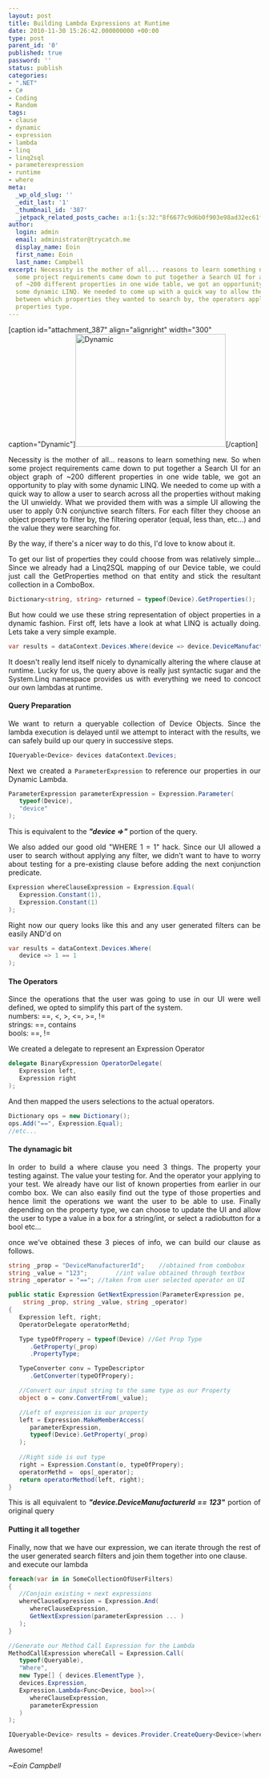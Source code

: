 ```yaml
---
layout: post
title: Building Lambda Expressions at Runtime
date: 2010-11-30 15:26:42.000000000 +00:00
type: post
parent_id: '0'
published: true
password: ''
status: publish
categories:
- ".NET"
- C#
- Coding
- Random
tags:
- clause
- dynamic
- expression
- lambda
- linq
- linq2sql
- parameterexpression
- runtime
- where
meta:
  _wp_old_slug: ''
  _edit_last: '1'
  _thumbnail_id: '387'
  _jetpack_related_posts_cache: a:1:{s:32:"8f6677c9d6b0f903e98ad32ec61f8deb";a:2:{s:7:"expires";i:1525348247;s:7:"payload";a:3:{i:0;a:1:{s:2:"id";i:876;}i:1;a:1:{s:2:"id";i:867;}i:2;a:1:{s:2:"id";i:580;}}}}
author:
  login: admin
  email: administrator@trycatch.me
  display_name: Eoin
  first_name: Eoin
  last_name: Campbell
excerpt: Necessity is the mother of all... reasons to learn something new. So when
  some project requirements came down to put together a Search UI for an object graph
  of ~200 different properties in one wide table, we got an opportunity to play with
  some dynamic LINQ. We needed to come up with a quick way to allow them to choose
  between which properties they wanted to search by, the operators applicable to that
  properties type.
---
```

<p>[caption id="attachment_387" align="alignright" width="300" caption="Dynamic"]<img src="{{ site.baseurl }}/assets/dynamic-quaternity-cosmic-redemption-web-300x225.jpg" alt="Dynamic" title="Dynamic" width="300" height="225" class="size-medium wp-image-387" />[/caption]
<p style="text-align: justify;">Necessity is the mother of all... reasons to learn something new. So when some project requirements came down to put together a Search UI for an object graph of ~200 different properties in one wide table, we got an opportunity to play with some dynamic LINQ. We needed to come up with a quick way to allow a user to search across all the properties without making the UI unwieldy. What we provided them with was a simple UI allowing the user to apply 0:N conjunctive search filters. For each filter they choose an object property to filter by, the filtering operator (equal, less than, etc...) and the value they were searching for.</p>
<p style="text-align: justify;">By the way, if there's a nicer way to do this, I'd love to know about it.</p>
<p><!--more--></p>
<p style="text-align: justify;">To get our list of properties they could choose from was relatively simple... Since we already had a Linq2SQL mapping of our Device table, we could just call the GetProperties method on that entity and stick the resultant collection in a ComboBox.</p>

```csharp
Dictionary<string, string> returned = typeof(Device).GetProperties();
```
<p style="text-align: justify;">But how could we use these string representation of object properties in a dynamic fashion. First off, lets have a look at what LINQ is actually doing. Lets take a very simple example.</p>

```csharp
var results = dataContext.Devices.Where(device => device.DeviceManufacturerId == 123);
```

<p style="text-align: justify;">It doesn't really lend itself nicely to dynamically altering the where clause at runtime. Lucky for us, the query above is really just syntactic sugar and the System.Linq namespace provides us with everything we need to concoct our own lambdas at runtime.</p>
<h4>Query Preparation</h4>
<p style="text-align: justify;">We want to return a queryable collection of Device Objects. Since the lambda execution is delayed until we attempt to interact with the results, we can safely build up our query in successive steps.</p>

```csharp
IQueryable<Device> devices dataContext.Devices;
```
<p style="text-align: justify;">Next we created a <code>ParameterExpression</code> to reference our properties in our Dynamic Lambda.</p>

```csharp
ParameterExpression parameterExpression = Expression.Parameter(
   typeof(Device), 
   "device"
);
```

<p style="text-align: justify;">This is equivalent to the <em><strong>"device =&gt;"</strong></em> portion of the query.</p>
<p style="text-align: justify;">We also added our good old "WHERE 1 = 1" hack. Since our UI allowed a user to search without applying any filter, we didn't want to have to worry about testing for a pre-existing clause before adding the next conjunction predicate.</p>

```csharp
Expression whereClauseExpression = Expression.Equal(
   Expression.Constant(1), 
   Expression.Constant(1)
);
```

<p style="text-align: justify;">Right now our query looks like this and any user generated filters can be easily AND'd on</p>

```csharp
var results = dataContext.Devices.Where(
   device => 1 == 1
);
```

<h4>The Operators</h4>
<p style="text-align: justify;">Since the operations that the user was going to use in our UI were well defined, we opted to simplify this part of the system.<br />
numbers: ==, &lt;, &gt;, &lt;=, &gt;=, !=<br />
strings: ==, contains<br />
bools: ==, !=</p>
<p style="text-align: justify;">We created a delegate to represent an Expression Operator</p>

```csharp
delegate BinaryExpression OperatorDelegate(
   Expression left, 
   Expression right
);
```

<p style="text-align: justify;">And then mapped the users selections to the actual operators.</p>

```csharp
Dictionary ops = new Dictionary();
ops.Add("==", Expression.Equal);
//etc...
```

<h4>The dynamagic bit</h4>
<p style="text-align: justify;">In order to build a where clause you need 3 things. The property your testing against. The value your testing for. And the operator your applying to your test. We already have our list of known properties from earlier in our combo box. We can also easily find out the type of those properties and hence limit the operations we want the user to be able to use. Finally depending on the property type, we can choose to update the UI and allow the user to type a value in a box for a string/int, or select a radiobutton for a bool etc...</p>
<p style="text-align: justify;">once we've obtained these 3 pieces of info, we can build our clause as follows.</p>

```csharp
string _prop = "DeviceManufacturerId";    //obtained from combobox
string _value = "123";        //int value obtained through textbox
string _operator = "=="; //taken from user selected operator on UI

public static Expression GetNextExpression(ParameterExpression pe,
    string _prop, string _value, string _operator)
{
   Expression left, right;
   OperatorDelegate operatorMethd;

   Type typeOfPropery = typeof(Device) //Get Prop Type
      .GetProperty(_prop)
      .PropertyType;

   TypeConverter conv = TypeDescriptor
      .GetConverter(typeOfPropery);

   //Convert our input string to the same type as our Property
   object o = conv.ConvertFrom(_value); 

   //Left of expression is our property
   left = Expression.MakeMemberAccess(
      parameterExpression,
      typeof(Device).GetProperty(_prop)
   );
   
   //Right side is out type
   right = Expression.Constant(o, typeOfPropery);
   operatorMethd =  ops[_operator];
   return operatorMethod(left, right);
}
```

<p style="text-align: justify;">This is all equivalent to <strong><em>"device.DeviceManufacturerId == 123"</em></strong> portion of original query </p>
<h4>Putting it all together</h4>
<p style="text-align: justify;">Finally, now that we have our expression, we can iterate through the rest of the user generated search filters and join them together into one clause.<br />
and execute our lambda</p>

```csharp
foreach(var in in SomeCollectionOfUserFilters)
{
   //Conjoin existing + next expressions
   whereClauseExpression = Expression.And(
      whereClauseExpression, 
      GetNextExpression(parameterExpression ... )
   );
}

//Generate our Method Call Expression for the Lambda
MethodCallExpression whereCall = Expression.Call(
   typeof(Queryable),
   "Where",
   new Type[] { devices.ElementType },
   devices.Expression,
   Expression.Lambda<Func<Device, bool>>(
      whereClauseExpression, 
      parameterExpression
   )
);

IQueryable<Device> results = devices.Provider.CreateQuery<Device>(whereCall);
```
<p>Awesome!</p>
<p><em>~Eoin Campbell</em></p>
